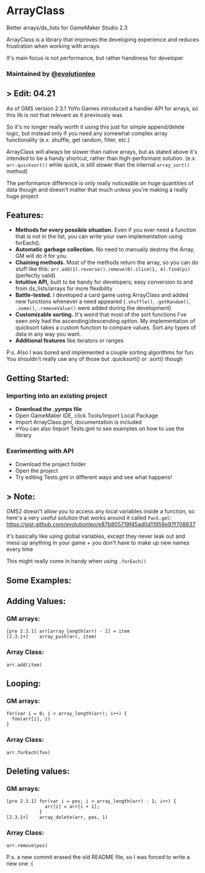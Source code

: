# ArrayClass
Better arrays/ds_lists for GameMaker Studio 2.3

ArrayClass is a library that improves the developing experience and reduces frustration when working with arrays.

It's main focus is not performance, but rather handiness for developer

### Maintained by [@evolutionleo](https://github.com/evolutionleo)

## > Edit: 04.21
As of GMS version 2.3.1 YoYo Games introduced a handier API for arrays, so this lib is not that relevant as it previously was

So it's no longer really worth it using this just for simple append/delete logic, but instead only if you need any somewhat complex array functionality (e.x. shuffle, get random, filter, etc.)

ArrayClass will always be slower than native arrays, but as stated above it's intended to be a handy shortcut, rather than high-performant solution. (e.x. `arr.quicksort()` while quick, is still slower than the internal `array_sort()` method)

The performance difference is only really noticeable on huge quantities of data though and doesn't matter that much unless you're making a really huge project

## Features:

- **Methods for every possible situation.** Even if you ever need a function that is not in the list, you can write your own implementation using forEach().
- **Automatic garbage collection.** No need to manually destroy the Array, GM will do it for you.
- **Chaining methods.** Most of the methods return the array, so you can do stuff like this: `arr.add(1).reverse().remove(0).slice(1, 4).find(pi)` (perfectly valid)
- **Intuitive API,** built to be handy for developers; easy conversion to and from ds_lists/arrays for more flexibility
- **Battle-tested.** I developed a card game using ArrayClass and added new functions whenever a need appeared (`.shuffle()`, `.getRandom()`, `.some()`, `.removeValue()` were added during the development)
- **Customizable sorting.** It's weird that most of the sort functions I've seen only had the ascending/descending option. My implementation of quicksort takes a custom function to compare values. Sort any types of data in any way you want.
- **Additional features** like iterators or ranges

P.s. Also I was bored and implemented a couple sorting algorithms for fun. You shouldn't really use any of those but .quicksort() or .sort() though

## Getting Started:

### Importing into an existing project
- **Download the .yymps file**
- Open GameMaker IDE, click Tools/Import Local Package
- Import ArrayClass.gml, documentation is included
- *You can also Import Tests.gml to see examples on how to use the library
### Exerimenting with API
- Download the project folder
- Open the project
- Try editing Tests.gml in different ways and see what happens!


## > Note:
GMS2 doesn't allow you to access any local variables inside a function, so here's a very useful solution that works around it called `Pack.gml`:
https://gist.github.com/evolutionleo/e87b805719f45ad0d11956e97f708637

it's basically like using global variables, except they never leak out and mess up anything in your game + you don't have to make up new names every time

This might really come in handy when using `.forEach()`

## Some Examples:

## Adding Values:

### GM arrays:
```
[pre 2.3.1] arr[array_length(arr) - 1] = item
[2.3.1+]    array_push(arr, item)
```
### Array Class:
```
arr.add(item)
```

## Looping:
### GM arrays:
```
for(var i = 0; i < array_length(arr); i++) {
  foo(arr[i], i)
}
```
### Array Class:
```
arr.forEach(foo)
```

## Deleting values:
### GM arrays:
```
[pre 2.3.1] for(var i = pos; i < array_length(arr) - 1; i++) {
              arr[i] = arr[i + 1];
            }
[2.3.1+]    array_delete(arr, pos, 1)
```
### Array Class:
```
arr.remove(pos)
```



P.s. a new commit erased the old README file, so I was forced to write a new one :(
